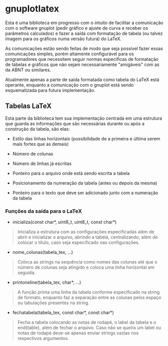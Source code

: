 # gnuplotlatex

 Esta é uma biblioteca em progresso com o
intuito de facilitar a comunicação com o
software gnuplot (pedir gráfico e ajuste
de curva e receber os parâmetros calculados)
e fazer a saída com formatação de tabela
(ou talvez imagem para os gráficos numa
versão futura) do LaTeX.

 As comunicações estão sendo feitas de modo
que seja possível fazer essas comunicações
simples, porém altamente configurável para os
programadores que necessitem seguir normas
específicas de formatação de tabelas e gráficos
que não sejam necessariamente "amigáveis" com
as da ABNT ou similares.

 Atualmente apenas a parte de saída formatada
como tabela do LaTeX está operante, enquanto
a comunicação com o gnuplot está sendo
esquematizada para futura implementação.

## Tabelas LaTeX

 Esta parte da biblioteca tem sua implementação
centrada em uma estrutura que guarda as
informações que são necessárias durante ou após
a construção da tabela, são elas:

 - Estilo das linhas horizontais (possibilidade
 de a primeira e última serem mais fortes que
 as demais)

 - Número de colunas

 - Número de linhas já escritas

 - Ponteiro para o arquivo onde está sendo
 escrita a tabela

 - Posicionamento da numeração da tabela (antes
 ou depois da mesma)

 - Ponteiro para o texto que deve ser adicionado
 junto com a numeração da tabela

### Funções da saída para o LaTeX

 - inicializa(const char\*, uint8\_t, uint8\_t, const char\*)
 > Inicializa a estrutura com as configurações especificadas
  além de abrir e inicializar o arquivo, abrindo a tabela,
  centralizando, além de colocar o título, caso seja
  especificado nas configurações.

 - nome\_colunas(tabela\_tex, ...)
 > Coloca as strings na sequência como nomes das colunas até
  que o número de colunas seja atingido e coloca uma linha
  horizontal em seguida.

 - printoneline(tabela\_tex, char\*, ...)
 > A função printa uma linha da tabela conforme especificado
  na string de formato, enquanto faz a separação entre as
  colunas pelos espaço ou tabulações presentes na string.

 - fechatabela(tabela\_tex, const char\*, const char\*)
 > Fecha a tabela colocando as notas de rodapé, o label
  da tabela e o end{table}, além de fechar o arquivo.
  Caso não se queira um label ou notas de rodapé deve-se
  apenas enviar strings vazias nos respectivos argumentos.
